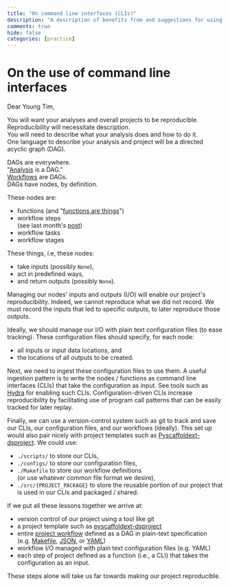 ```yaml
---
title: "On command line interfaces (CLIs)"
description: "A description of benefits from and suggestions for using command line interfaces to encapsulate each project step."
comments: true
hide: false
categories: [practice]
---
```

# On the use of command line interfaces
Dear Young Tim,

You will want your analyses and overall projects to be reproducible.  
Reproducibility will necessitate description.  
You will need to describe what your analysis does and how to do it.  
One language to describe your analysis and project will be a directed acyclic graph (DAG).

DAGs are everywhere.  
"[Analysis](https://drivendata.github.io/cookiecutter-data-science/#analysis-is-a-dag) is a DAG."  
[Workflows](https://airflow.apache.org/docs/stable/concepts.html) are DAGs.  
DAGs have nodes, by definition.

These nodes are:
   - functions (and "[functions are things](https://www.slideshare.net/ScottWlaschin/fp-patterns-ndc-london2014/21)")
   - workflow steps  
   (see last month's [post](https://timothyb0912.github.io/blog/philosophy/2020/09/30/Project-Lifecycle.html))
   - workflow tasks
   - workflow stages

These things, i.e, these nodes:
   - take inputs (possibly `None`),
   - act in predefined ways,
   - and return outputs (possibly `None`).

Managing our nodes' inputs and outputs (I/O) will enable our project's reproducibility.
Indeed, we cannot reproduce what we did not record.
We must record the inputs that led to specific outputs, to later reproduce those outputs.

Ideally, we should manage our I/O with plain text configuration files (to ease tracking).
These configuration files should specify, for each node:
   - all inputs or input data locations, and
   - the locations of all outputs to be created.

Next, we need to ingest these configuration files to use them.
A useful ingestion pattern is to write the nodes / functions as command line interfaces (CLIs) that take the configuration as input.
See tools such as [Hydra](https://hydra.cc/docs/intro) for enabling such CLIs.
Configuration-driven CLIs increase reproducibility by facilitating use of program call patterns that can be easily tracked for later replay.

Finally, we can use a version-control system such as git to track and save our CLIs, our configuration files, and our workflows (ideally).
This set up would also pair nicely with project templates such as [Pyscaffoldext-dsproject](https://github.com/pyscaffold/pyscaffoldext-dsproject).
We could use:
- `./scripts/` to store our CLIs,
- `./configs/` to store our configuration files,
- `./Makefile` to store our workflow definitions  
(or use whatever common file format we desire),
- `./src/{PROJECT_PACKAGE}` to store the reusable portion of our project that is used in our CLIs and packaged / shared.

If we put all these lessons together we arrive at:
   - version control of our project using a tool like git
   - a project template such as [pyscaffoldext-dsproject](https://github.com/pyscaffold/pyscaffoldext-dsproject)
   - entire [project workflow](https://timothyb0912.github.io/blog/philosophy/2020/09/30/Project-Lifecycle.html) defined as a DAG in plain-text specification  
   (e.g. [Makefile](http://zmjones.com/make/), [JSON](https://airflow.apache.org/docs/stable/dag-serialization.html), or [YAML](https://dvc.org/doc/user-guide/dvc-files-and-directories#dvcyaml-file))
   - workflow I/O managed with plain text configuration files (e.g. YAML)
   - each step of project defined as a function (i.e., a CLI) that takes the configuration as an input.

These steps alone will take us far towards making our project reproducible.
